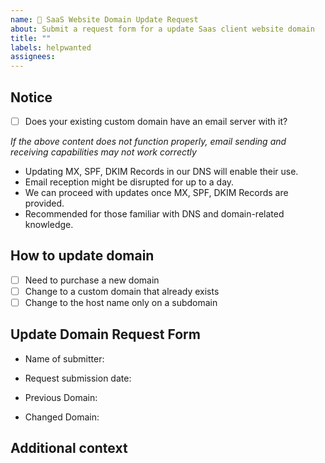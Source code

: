 ```yaml
---
name: 🏥 SaaS Website Domain Update Request
about: Submit a request form for a update Saas client website domain
title: ""
labels: helpwanted
assignees:
---
```


<!--업데이트 시, 꼭 assignees를 작성해주세요 (ex. @sejun-oh, @froggy1014)-->
<!--When updating, be sure to include assignees (ex. @sejun-oh, @froggy1014)-->

<!--만약 누구한테 이슈를 배정해야할 지 모르는 겅우 @iCloudHospital/front-end 을 이슈에 태그해주세요-->
<!--If you don't know who to assign an issue to, please tag @iCloudHospital/front-end in the issue-->

## Notice

<!-- 이메일 서버 및 DNS 델리게이트 기능 여부 확인-->
<!--Check the email server and DNS delegation functionality-->

- [ ] Does your existing custom domain have an email server with it?

_If the above content does not function properly, email sending and receiving capabilities may not work correctly_

- Updating MX, SPF, DKIM Records in our DNS will enable their use.
- Email reception might be disrupted for up to a day.
- We can proceed with updates once MX, SPF, DKIM Records are provided.
- Recommended for those familiar with DNS and domain-related knowledge.

## How to update domain

<!-- (필수) 도메인 업데이트 요청 방식을 선택해주세요-->
<!-- (Required) Please fill out this section if request type is `Domain Update`-->

- [ ] Need to purchase a new domain
- [ ] Change to a custom domain that already exists
- [ ] Change to the host name only on a subdomain <!-- modify a.icloudhospital.com  to b.icloudhospital.com-->

## Update Domain Request Form

<!-- 필수 양식 작성자 성함을 기입해주세요 -->
<!-- (Required) Submitter name -->

- Name of submitter:

<!-- 필수 양식 작성일을 기입해주세요 -->
<!-- (Required) Submission date -->

- Request submission date:

<!-- 필수 이전 도메인을 입력해주세요 -->
<!-- (Required) Previous Domain -->

- Previous Domain:

<!-- 필수 변경할 도메인을 입력해주세요 -->
<!-- (Required) Changed Domain -->

- Changed Domain:

## Additional context

<!--
  Is there anything else you can add about the proposal?
  You might want to link to related issues here, if you haven't already.
-->

